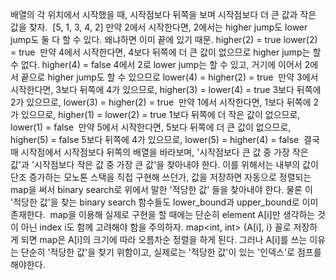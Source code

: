 배열의 각 위치에서 시작했을 때, 시작점보다 뒤쪽을 보며 시작점보다 더 큰 값과 작은 값을 찾자.
​
[5, 1, 3, 4, 2]
만약 2에서 시작한다면,
2에서는 higher jump도 lower jump도 둘 다 할 수 있다. 왜냐하면 이미 끝에 있기 때문.
higher(2) = true
lower(2) = true
​
만약 4에서 시작한다면,
4보다 뒤쪽에 더 큰 값이 없으므로 higher jump는 할 수 없다. higher(4) = false
4에서 2로 lower jump는 할 수 있고, 거기에 이어서 2에서 끝으로 higher jump도 할 수 있으므로 lower(4) = higher(2) = true
​
만약 3에서 시작한다면,
3보다 뒤쪽에 4가 있으므로, higher(3) = lower(4) = true
3보다 뒤쪽에 2가 있으므로, lower(3) = higher(2) = true
​
만약 1에서 시작한다면,
1보다 뒤쪽에 2가 있으므로, higher(1) = lower(2) = true
1보다 뒤쪽에 더 작은 값이 없으므로, lower(1) = false
​
만약 5에서 시작한다면,
5보다 뒤쪽에 더 큰 값이 없으므로, higher(5) = false
5보다 뒤쪽에 4가 있으므로, lower(5) = higher(4) = false
​
결국 매 시작점에서 시작점보다 뒤쪽의 배열을 바라보며, '시작점보다 큰 값 중 가장 작은 값'과 '시작점보다 작은 값 중 가장 큰 값'을 찾아내야 한다.
이를 위해서는 내부의 값이 단조 증가하는 모노톤 스택을 직접 구현해 쓰던가, 값을 저장하면 자동으로 정렬되는 map을 써서 binary search로 위에서 말한 '적당한 값' 들을 찾아내야 한다. 물론 이 '적당한 값'을 찾는 binary search 함수들도 lower_bound과 upper_bound로 이미 존재한다.
​
map을 이용해 실제로 구현을 할 때에는 단순히 element A[i]만 생각하는 것이 아닌 index i도 함께 고려해야 함을 주의하자. map<int, int> {A[i], i} 꼴로 저장하게 되면 map은 A[i]의 크기에 따라 오름차순 정렬을 하게 된다. 그러나 A[i]를 쓰는 이유는 단순히 '적당한 값'을 찾기 위함이고, 실제로는 '적당한 값'이 있는 '인덱스'로 점프를 해야한다.